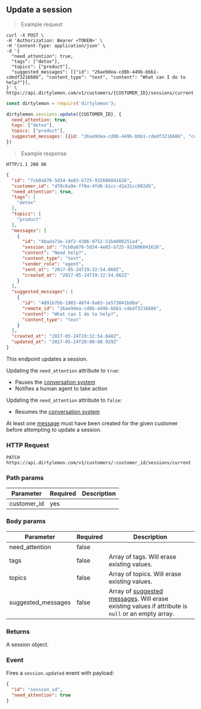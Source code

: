 ## Update a session

> Example request

```shell
curl -X POST \
-H 'Authorization: Bearer <TOKEN>' \
-H 'Content-Type: application/json' \
-d '{
  "need_attention": true,
  "tags": ["detox"],
  "topics": ["product"],
  "suggested_messages": [{"id": "26ae9dea-cd8b-449b-bbb1-cdedf3216686", "content_type": "text", "content": "What can I do to help?"}],
}' \
https://api.dirtylemon.com/v1/customers/{CUSTOMER_ID}/sessions/current
```

```javascript
const dirtylemon = require('dirtylemon');

dirtylemon.sessions.update({CUSTOMER_ID}, {
  need_attention: true,
  tags: ["detox"],
  topics: ["product"],
  suggested_messages: [{id: "26ae9dea-cd8b-449b-bbb1-cdedf3216686", "content_type": "text", content: "What can I do to help?"}]
})
```

> Example response

```http
HTTP/1.1 200 OK
```

```json
{
  "id": "7cb0a876-5d34-4e03-b725-932606041626",
  "customer_id": "d78c6a9e-ff0a-4fd6-b1cc-d2a31cc002d5",
  "need_attention": true,
  "tags": [
    "detox"
  ],
  "topics": [
    "product"
  ],
  "messages": [
    {
      "id": "4bada73e-14f2-4306-9752-51b4008251a4",
      "session_id": "7cb0a876-5d34-4e03-b725-932606041626",
      "content": "Need help?",
      "content_type": "text",
      "sender_role": "agent",
      "sent_at": "2017-05-24T19:32:54.060Z",
      "created_at": "2017-05-24T19:32:54.062Z"
    }
  ],
  "suggested_messages": [
    {
      "id": "4891b7bb-1985-48f4-9a03-1e573041bd8a",
      "remote_id": "26ae9dea-cd8b-449b-bbb1-cdedf3216686",
      "content": "What can I do to help?",
      "content_type": "text"
    }
  ],
  "created_at": "2017-05-24T19:32:54.048Z",
  "updated_at": "2017-05-24T20:00:00.929Z"
}
```

This endpoint updates a session.

Updating the `need_attention` attribute to `true`:

  - Pauses the [conversation system](#)
  - Notifies a human agent to take action

Updating the `need_attention` attribute to `false`:

  - Resumes the [conversation system](#)

<aside class="notice">
  At least one <a href="#messages">message</a>  must have been created for the given customer before attempting to update a session.
</aside>


### HTTP Request

`PATCH https://api.dirtylemon.com/v1/customers/:customer_id/sessions/current`

### Path params

| Parameter | Required | Description |
| --------- | -------- | ------------|
| customer_id | yes |  |

### Body params

| Parameter          | Required | Description |
| ------------------ | -------- | ------------|
| need_attention     | false | |
| tags               | false | Array of tags. Will erase existing values. |
| topics             | false | Array of topics. Will erase existing values. |
| suggested_messages | false | Array of [suggested messages](#suggested-messages). Will erase existing values if attribute is `null` or an empty array. |

### Returns

A session object.

### Event

Fires a `session.updated` event with payload:

```json
{
  "id": "session_id",
  "need_attention": true
}
```
